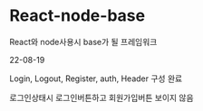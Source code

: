 # React-node-base

React와 node사용시 base가 될 프레임워크

22-08-19

Login, Logout, Register, auth, Header 구성 완료

로그인상태시 로그인버튼하고 회원가입버튼 보이지 않음


